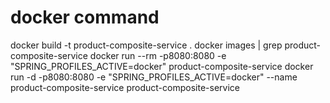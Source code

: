 # docker command
docker build -t product-composite-service .
docker images | grep product-composite-service
docker run --rm -p8080:8080 -e "SPRING_PROFILES_ACTIVE=docker" product-composite-service
docker run -d -p8080:8080 -e "SPRING_PROFILES_ACTIVE=docker" --name product-composite-service product-composite-service
